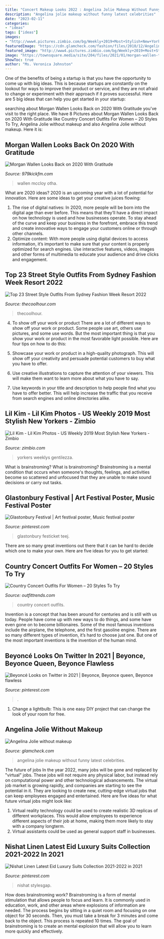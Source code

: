 ```yaml
---
title: "Concert Makeup Looks 2022 : Angelina Jolie Makeup Without Funny Latest Celebrities"
description: "Angelina jolie makeup without funny latest celebrities"
date: "2023-02-11"
categories:
- "ideas"
tags: ["ideas"]
images:
- "http://www4.pictures.zimbio.com/bg/Weekly+2019+Most+Stylish+New+Yorkers+6v2_PAu24Czx.jpg"
featuredImage: "https://cdn.glamcheck.com/fashion/files/2010/12/Angelina-Jolie-without-makeup-7.jpg"
featured_image: "http://www4.pictures.zimbio.com/bg/Weekly+2019+Most+Stylish+New+Yorkers+6v2_PAu24Czx.jpg"
image: "https://townsquare.media/site/204/files/2021/01/morgan-wallen-thankful-2020.jpg?w=1200&amp;h=0&amp;zc=1&amp;s=0&amp;a=t&amp;q=89"
ShowToc: true
author: "Ms. Veronica Johnston"
---
```



One of the benefits of being a startup is that you have the opportunity to come up with big ideas. This is because startups are constantly on the lookout for ways to improve their product or service, and they are not afraid to change or experiment with their approach if it proves successful. Here are 5 big ideas that can help you get started in your startup: 

	

		
searching about Morgan Wallen Looks Back on 2020 With Gratitude you've visit to the right place. We have 8 Pictures about Morgan Wallen Looks Back on 2020 With Gratitude like Country Concert Outfits For Women – 20 Styles To Try, Angelina Jolie without makeup and also Angelina Jolie without makeup. Here it is:
		
    
## Morgan Wallen Looks Back On 2020 With Gratitude

<img loading=lazy src="https://townsquare.media/site/204/files/2021/01/morgan-wallen-thankful-2020.jpg?w=1200&amp;h=0&amp;zc=1&amp;s=0&amp;a=t&amp;q=89" onerror="this.onerror=null;this.src='https://tse3.mm.bing.net/th?id=OIP.tPWwMPMp8kPHEx_UUaXC4QHaE8&amp;pid=15.1';" alt="Morgan Wallen Looks Back on 2020 With Gratitude">

_Source: 979kickfm.com_

>wallen mccloy otha. 

	

What are 2020 ideas?
2020 is an upcoming year with a lot of potential for innovation. Here are some ideas to get your creative juices flowing: 
1. The rise of digital natives: In 2020, more people will be born into the digital age than ever before. This means that they’ll have a direct impact on how technology is used and how businesses operate. To stay ahead of the curve and keep your business in the forefront, embrace this trend and create innovative ways to engage your customers online or through other channels. 
2. Optimize content: With more people using digital devices to access information, it’s important to make sure that your content is properly optimized for search engines. Use interactive features, videos, images and other forms of multimedia to educate your audience and drive clicks and engagement. 

    
## Top 23 Street Style Outfits From Sydney Fashion Week Resort 2022

<img loading=lazy src="https://media.thecoolhour.com/wp-content/uploads/2021/06/07072207/0-210531_sydney-fw-resort22_002-439.jpeg" onerror="this.onerror=null;this.src='https://tse1.mm.bing.net/th?id=OIP.NBIYJCi-iVFKOBIK200_7QHaLH&amp;pid=15.1';" alt="Top 23 Street Style Outfits From Sydney Fashion Week Resort 2022">

_Source: thecoolhour.com_

>thecoolhour. 

	

4. To show off your work or product
There are a lot of different ways to show off your work or product. Some people use art, others use pictures, and some use words. But the most important thing is that you show your work or product in the most favorable light possible. Here are four tips on how to do this:
1. Showcase your work or product in a high-quality photograph. This will show off your creativity and persuade potential customers to buy what you have to offer.

2. Use creative illustrations to capture the attention of your viewers. This will make them want to learn more about what you have to say.

3. Use keywords in your title and description to help people find what you have to offer better. This will help increase the traffic that you receive from search engines and online directories alike.


    
## Lil Kim - Lil Kim Photos - US Weekly 2019 Most Stylish New Yorkers - Zimbio

<img loading=lazy src="http://www4.pictures.zimbio.com/bg/Weekly+2019+Most+Stylish+New+Yorkers+6v2_PAu24Czx.jpg" onerror="this.onerror=null;this.src='https://tse4.mm.bing.net/th?id=OIP.-ahjyZBB2ItsbrmRqsRC-AHaLl&amp;pid=15.1';" alt="Lil Kim - Lil Kim Photos - US Weekly 2019 Most Stylish New Yorkers - Zimbio">

_Source: zimbio.com_

>yorkers weeklys gentilezza. 

	

What is brainstroming?
What is brainstroming? Brainstroming is a mental condition that occurs when someone's thoughts, feelings, and activities become so scattered and unfocused that they are unable to make sound decisions or carry out tasks.

    
## Glastonbury Festival | Art Festival Poster, Music Festival Poster

<img loading=lazy src="https://i.pinimg.com/736x/20/43/8c/20438c44092c4878d0b2ec2ef92fb220.jpg" onerror="this.onerror=null;this.src='https://tse4.mm.bing.net/th?id=OIP.Zf4IvOevL2j2r_PHwMRx3wHaKd&amp;pid=15.1';" alt="Glastonbury Festival | Art festival poster, Music festival poster">

_Source: pinterest.com_

>glastonbury festicket teej. 

	

There are so many great inventions out there that it can be hard to decide which one to make your own. Here are five ideas for you to get started: 

    
## Country Concert Outfits For Women – 20 Styles To Try

<img loading=lazy src="https://www.outfittrends.com/wp-content/uploads/2016/07/d802b7632c2a71ccbaea53ed418faaa2.jpg" onerror="this.onerror=null;this.src='https://tse3.mm.bing.net/th?id=OIP.Bt42e-DXOIp_Ib8J1L-aLwHaKx&amp;pid=15.1';" alt="Country Concert Outfits For Women – 20 Styles To Try">

_Source: outfittrends.com_

>country concert outfits. 

	

Invention is a concept that has been around for centuries and is still with us today. People have come up with new ways to do things, and some have even gone on to become billionaires. Some of the most famous inventions include the airplane, the telephone, and the first gasoline engine. There are so many different types of invention, it’s hard to choose just one. But one of the most important inventions is the invention of the human mind.

    
## Beyoncé Looks On Twitter In 2021 | Beyonce, Beyonce Queen, Beyonce Flawless

<img loading=lazy src="https://i.pinimg.com/736x/6a/cc/97/6acc9789676a98bfadc8319049ebe43d.jpg" onerror="this.onerror=null;this.src='https://tse3.mm.bing.net/th?id=OIP.NiCEAUZiPM3jTDrxrXlWHQHaNL&amp;pid=15.1';" alt="Beyoncé Looks on Twitter in 2021 | Beyonce, Beyonce queen, Beyonce flawless">

_Source: pinterest.com_

>. 

	

1. Change a lightbulb: This is one easy DIY project that can change the look of your room for free.

    
## Angelina Jolie Without Makeup

<img loading=lazy src="https://cdn.glamcheck.com/fashion/files/2010/12/Angelina-Jolie-without-makeup-7.jpg" onerror="this.onerror=null;this.src='https://tse1.mm.bing.net/th?id=OIP.4sugoQiMUEJlKmO6OBSBQwHaF_&amp;pid=15.1';" alt="Angelina Jolie without makeup">

_Source: glamcheck.com_

>angelina jolie makeup without funny latest celebrities. 

	

The future of jobs
In the year 2022, many jobs will be gone and replaced by "virtual" jobs. These jobs will not require any physical labor, but instead rely on computational power and other technological advancements. The virtual job market is growing rapidly, and companies are starting to see the potential in it. They are looking to create new, cutting-edge virtual jobs that can keep employees engaged and entertained. Here are five ideas for what future virtual jobs might look like: 
1. Virtual reality technology could be used to create realistic 3D replicas of different workplaces. This would allow employees to experience different aspects of their job at home, making them more likely to stay with a company longterm. 
2. Virtual assistants could be used as general support staff in businesses.

    
## Nishat Linen Latest Eid Luxury Suits Collection 2021-2022 In 2021

<img loading=lazy src="https://i.pinimg.com/736x/2b/b7/80/2bb7804cb9f79397babf53870402c66f.jpg" onerror="this.onerror=null;this.src='https://tse2.mm.bing.net/th?id=OIP.bc_o024MB2lt5Ko0q14UYgHaLH&amp;pid=15.1';" alt="Nishat Linen Latest Eid Luxury Suits Collection 2021-2022 in 2021">

_Source: pinterest.com_

>nishat stylesgap. 

	

How does brainstroming work?
Brainstroming is a form of mental stimulation that allows people to focus and learn. It is commonly used in education, work, and other areas where explosions of information are needed. The process begins by sitting in a quiet room and focusing on one object for 30 seconds. Then, you must take a break for 3 minutes and come back to the object. This process is repeated 10 times. The goal of brainstroming is to create an mental explosion that will allow you to learn more quickly and effectively.

